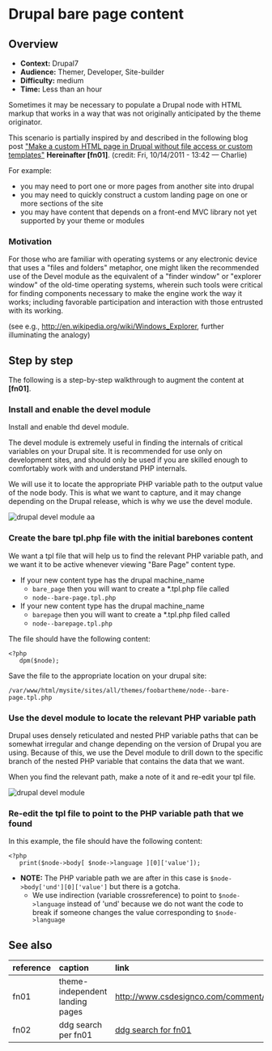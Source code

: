 # Drupal bare page content 


## Overview

* **Context:** Drupal7
* **Audience:** Themer, Developer, Site-builder
* **Difficulty:** medium
* **Time:** Less than an hour

Sometimes it may be necessary to populate a Drupal node with HTML markup that works in a way that was not originally anticipated by the theme originator. 

This scenario is partially inspired by and described  in the following blog post  ["Make a custom HTML page in Drupal without file access or custom templates"](https://duckduckgo.com/?q=%22Make+a+custom+HTML+page+in+Drupal+without+file+access+or+custom+templates%22) **Hereinafter [fn01]**. (credit: Fri, 10/14/2011 - 13:42 — Charlie) 

For example:

* you may need to port one or more pages from another site into drupal
* you may need to quickly construct a custom landing page on one or more sections of the site
* you may have content that depends on a front-end MVC library not yet supported by your theme or modules
 
### Motivation

For those who are familiar with operating systems or any electronic device that uses a "files and folders" metaphor, one might liken the recommended use of the Devel module as the equivalent of a "finder window" or "explorer window" of the old-time operating systems, wherein such tools were critical for finding components necessary to make the engine work the way it works; including favorable participation and interaction with those entrusted with its working.

(see e.g., http://en.wikipedia.org/wiki/Windows_Explorer, further illuminating the analogy)

## Step by step

The following is a step-by-step walkthrough to augment the content at **[fn01]**. 

### Install and enable the devel module

Install and enable thd devel module. 

The devel module is extremely useful in finding the internals of critical variables on your Drupal site. It is recommended for use only on development sites, and should only be used if you are skilled enough to comfortably work with and understand PHP internals.

We will use it to locate the appropriate PHP variable path to the output value of the node body. This is what we want to capture, and it may change depending on the Drupal release, which is why we use the devel module.

![drupal devel module aa](https://cloud.githubusercontent.com/assets/4074354/3652568/33317582-113e-11e4-9352-505eb796874e.png)


### Create the bare tpl.php file with the initial barebones content

We want a tpl file that will help us to find the relevant PHP variable path, and we want it to be active whenever viewing "Bare Page" content type.

* If your new content type has the drupal machine_name 
    * `bare_page` then you will want to create a *.tpl.php file called 
    * `node--bare-page.tpl.php` 
* If your new content type has the drupal machine_name 
    * `barepage` then you will want to create a *.tpl.php filed called 
    * `node--barepage.tpl.php`

The file should have the following content:

```
<?php
   dpm($node);
```

Save the file to the appropriate location on your drupal site:

```
/var/www/html/mysite/sites/all/themes/foobartheme/node--bare-page.tpl.php
```

### Use the devel module to locate the relevant PHP variable path

Drupal uses densely reticulated and nested PHP variable paths that can be somewhat irregular and change depending on the version of Drupal you are using. Because of this, we use the Devel module to drill down to the specific branch of the nested PHP variable that contains the data that we want.

When you find the relevant path, make a note of it and re-edit your tpl file.

![drupal devel module](https://cloud.githubusercontent.com/assets/4074354/3652567/30507c1e-113e-11e4-94dd-7c55961fd002.png)

### Re-edit the tpl file to point to the PHP variable path that we found

In this example, the file should have the following content:

```
<?php
   print($node->body[ $node->language ][0]['value']);
```

* **NOTE:** The PHP variable path we are after in this case is `$node->body['und'][0]['value']` but there is a gotcha.
   * We use indirection (variable crossreference) to point to `$node->language` instead of 'und' because we do not want the code to break if someone changes the value corresponding to `$node->language`

## See also

|reference| caption | link |
|:--------|:---------|:------|
|fn01     | theme-independent landing pages | http://www.csdesignco.com/comment/990 |
|fn02     | ddg search per fn01 | [ddg search for fn01](https://duckduckgo.com/?q=%22Make+a+custom+HTML+page+in+Drupal+without+file+access+or+custom+templates%22) |
